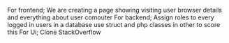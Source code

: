 For frontend; We are creating a page showing visiting user browser details and everything about user comouter
For backend; Assign roles to every logged in users in a database use struct and php classes in other to score this
For Ui; Clone StackOverflow
